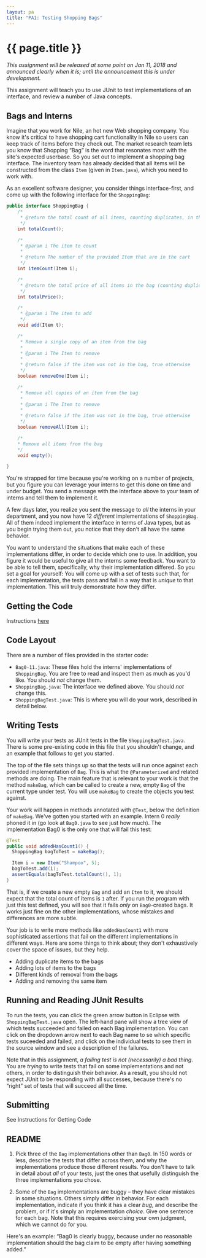 ```yaml
---
layout: pa
title: "PA1: Testing Shopping Bags"
---
```


<h1>{{ page.title }}</h1>

*This assignment will be released at some point on Jan 11, 2018 and
announced clearly when it is; until the announcement this is under
development.*

This assignment will teach you to use JUnit to test implementations of an
interface, and review a number of Java concepts.

## Bags and Interns

Imagine that you work for Nile, an hot new Web shopping company. You know
it's critical to have shopping cart functionality in Nile so users can keep
track of items before they check out.  The market research team lets you
know that Shopping “Bag” is the word that resonates most with the site's
expected userbase. So you set out to implement a shopping bag interface. The
inventory team has already decided that all items will be constructed from
the class `Item` (given in `Item.java`), which you need to work with.

As an excellent software designer, you consider things interface-first, and
come up with the following interface for the `ShoppingBag`:

```java
public interface ShoppingBag {
	/*
	 * @return the total count of all items, counting duplicates, in the bag.
	 */
	int totalCount();

	/*
	 * @param i The item to count
	 * 
	 * @return The number of the provided Item that are in the cart
	 */
	int itemCount(Item i);

	/*
	 * @return the total price of all items in the bag (counting duplicates)
	 */
	int totalPrice();

	/*
	 * @param i The item to add
	 */
	void add(Item t);

	/*
	 * Remove a single copy of an item from the bag
	 * 
	 * @param i The Item to remove
	 * 
	 * @return false if the item was not in the bag, true otherwise
	 */
	boolean removeOne(Item i);

	/*
	 * Remove all copies of an item from the bag
	 * 
	 * @param i The Item to remove
	 * 
	 * @return false if the item was not in the bag, true otherwise
	 */
	boolean removeAll(Item i);

	/*
	* Remove all items from the bag
	*/
	void empty();

}
```

You're strapped for time because you're working on a number of projects, but
you figure you can leverage your interns to get this done on time and under
budget. You send a message with the interface above to your team of
interns and tell them to implement it.

A few days later, you realize you sent the message to _all_ the interns in
your department, and you now have 12 _different_
implementations of `ShoppingBag`. All of them indeed implement the interface
in terms of Java types, but as you begin trying them out, you notice that
they don't all have the same behavior.

You want to understand the situations that make each of these
implementations differ, in order to decide which one to use. In addition,
you figure it would be useful to give all the interns some feedback. You
want to be able to tell them, specifically, why their implementation
differed. So you set a goal for yourself: You will come up with a set of
tests such that, for each implementation, the tests pass and fail in a way
that is _unique_ to that implementation. This will truly demonstrate how
they differ.

## Getting the Code

Instructions [here](https://docs.google.com/document/d/1JUvSvdgo29kXyMCVBuy3T5RipeGOmXAWxn2afkeVUwI/edit?usp=sharing)

## Code Layout

There are a number of files provided in the starter code:

- `Bag0-11.java`: These files hold the interns' implementations of
  `ShoppingBag`. You are free to read and inspect them as much as you'd
  like. You should *not* change them.
- `ShoppingBag.java`: The interface we defined above. You should *not*
  change this.
- `ShoppingBagTest.java`: This is where you will do your work, described in
  detail below.

## Writing Tests

You will write your tests as JUnit tests in the file `ShoppingBagTest.java`.
There is some pre-existing code in this file that you shouldn't change, and
an example that follows to get you started.

The top of the file sets things up so that the tests will run once against
each provided implementation of `Bag`. This is what the `@Parameterized` and
related methods are doing. The main feature that is relevant to your work is
that the method `makeBag`, which can be called to create a new, empty `Bag`
of the current type under test. You will use `makeBag` to create the objects
you test against.

Your work will happen in methods annotated with `@Test`, below the
definition of `makeBag`. We've gotten you started with an example. Intern 0
_really_ phoned it in (go look at `Bag0.java` to see just how much). The
implementation Bag0 is the only one that will fail this test:

```java
@Test
public void addedHasCount1() {
  ShoppingBag bagToTest = makeBag();

  Item i = new Item("Shampoo", 5);
  bagToTest.add(i);
  assertEquals(bagToTest.totalCount(), 1);
}
```

That is, if we create a new empty `Bag` and add an `Item` to it, we should
expect that the total count of items is `1` after. If you run the program
with just this test defined, you will see that it fails _only_ on
`Bag0`-created bags. It works just fine on the other implementations, whose
mistakes and differences are more subtle.

Your job is to write more methods like `addedHasCount1` with more
sophisticated assertions that fail on the different implementations in
different ways. Here are some things to think about; they don't exhaustively
cover the space of issues, but they help.

- Adding duplicate items to the bags
- Adding lots of items to the bags
- Different kinds of removal from the bags
- Adding and removing the same item

## Running and Reading JUnit Results

To run the tests, you can click the green arrow button in Eclipse with
`ShoppingBagTest.java` open. The left-hand pane will show a tree view of
which tests succeeded and failed on each Bag implementation. You can click
on the dropdown arrow next to each Bag name to se which specific tests
suceeded and failed, and click on the individual tests to see them in the
source window and see a description of the failures.

Note that in this assignment, _a failing test is not (necessarily) a bad
thing_. You are _trying_ to write tests that fail on some implementations
and not others, in order to distinguish their behavior. As a result, you
should not expect JUnit to be responding with all successes, because there's
no “right” set of tests that will succeed all the time.

## Submitting

See Instructions for Getting Code

## README

1. Pick three of the `Bag` implementations other than `Bag0`. In 150 words
or less, describe the tests that differ across them, and why the
implementations produce those different results. You don't have to talk in
detail about _all_ of your tests, just the ones that usefully distinguish
the three implementations you chose.

2. Some of the `Bag` implementations are buggy – they have clear mistakes in
some situations. Others simply differ in behavior. For each implementation,
indicate if you think it has a clear _bug_, and describe the problem, or if
it's simply an implementation _choice_. Give one sentence for each bag. Note
that this requires exercising your own judgment, which we cannot do for you.

Here's an example: “Bag0 is clearly buggy, because under no reasonable
implementation should the bag claim to be empty after having something
added.”


